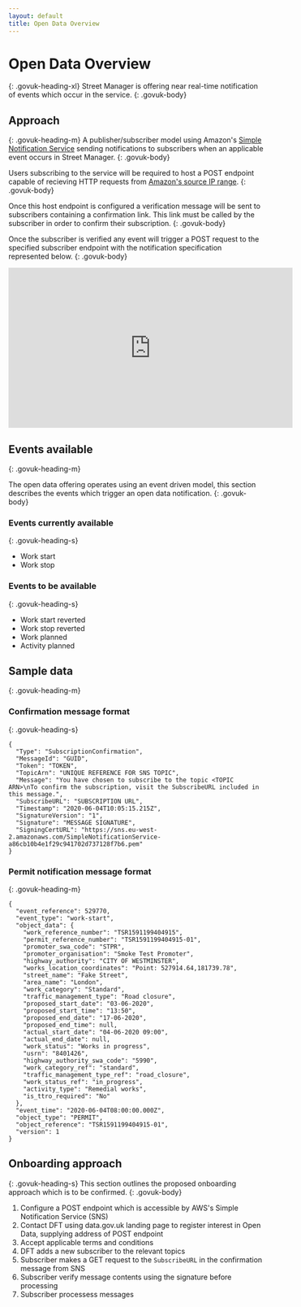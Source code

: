 ```yaml
---
layout: default
title: Open Data Overview
---
```

# Open Data Overview
{: .govuk-heading-xl}
Street Manager is offering near real-time notification of events which occur in the service.
{: .govuk-body}

## Approach
{: .govuk-heading-m}
A publisher/subscriber model using Amazon's [Simple Notification Service](https://aws.amazon.com/sns/?whats-new-cards.sort-by=item.additionalFields.postDateTime&whats-new-cards.sort-order=desc)
sending notifications to subscribers when an applicable event occurs in Street Manager.
{: .govuk-body}

Users subscribing to the service will be required to host a POST endpoint capable of recieving
HTTP requests from [Amazon's source IP range](https://docs.aws.amazon.com/general/latest/gr/aws-ip-ranges.html).
{: .govuk-body}

Once this host endpoint is configured a verification message will be sent to subscribers containing a confirmation link.
This link must be called by the subscriber in order to confirm their subscription.
{: .govuk-body}

Once the subscriber is verified any event will trigger a POST request to the specified subscriber endpoint with the
notification specification represented below.
{: .govuk-body}

<iframe width="560" height="315" src="https://www.youtube.com/embed/5ObhfGEQUu0" frameborder="0" allow="accelerometer; autoplay; encrypted-media; gyroscope; picture-in-picture" allowfullscreen></iframe>

## Events available
{: .govuk-heading-m}

The open data offering operates using an event driven model, this section describes the events which trigger an open
data notification.
{: .govuk-body}

### Events currently available
{: .govuk-heading-s}

<ul class="govuk-list">
  <li>Work start</li>
  <li>Work stop</li>
</ul>

### Events to be available
{: .govuk-heading-s}

<ul class="govuk-list">
  <li>Work start reverted</li>
  <li>Work stop reverted</li>
  <li>Work planned</li>
  <li>Activity planned</li>
</ul>

## Sample data
{: .govuk-heading-m}
### Confirmation message format
{: .govuk-heading-s}
```
{
  "Type": "SubscriptionConfirmation",
  "MessageId": "GUID",
  "Token": "TOKEN",
  "TopicArn": "UNIQUE REFERENCE FOR SNS TOPIC",
  "Message": "You have chosen to subscribe to the topic <TOPIC ARN>\nTo confirm the subscription, visit the SubscribeURL included in this message.",
  "SubscribeURL": "SUBSCRIPTION URL",
  "Timestamp": "2020-06-04T10:05:15.215Z",
  "SignatureVersion": "1",
  "Signature": "MESSAGE SIGNATURE",
  "SigningCertURL": "https://sns.eu-west-2.amazonaws.com/SimpleNotificationService-a86cb10b4e1f29c941702d737128f7b6.pem"
}
```

### Permit notification message format
{: .govuk-heading-m}
```
{
  "event_reference": 529770,
  "event_type": "work-start",
  "object_data": {
    "work_reference_number": "TSR1591199404915",
    "permit_reference_number": "TSR1591199404915-01",
    "promoter_swa_code": "STPR",
    "promoter_organisation": "Smoke Test Promoter",
    "highway_authority": "CITY OF WESTMINSTER",
    "works_location_coordinates": "Point: 527914.64,181739.78",
    "street_name": "Fake Street",
    "area_name": "London",
    "work_category": "Standard",
    "traffic_management_type": "Road closure",
    "proposed_start_date": "03-06-2020",
    "proposed_start_time": "13:50",
    "proposed_end_date": "17-06-2020",
    "proposed_end_time": null,
    "actual_start_date": "04-06-2020 09:00",
    "actual_end_date": null,
    "work_status": "Works in progress",
    "usrn": "8401426",
    "highway_authority_swa_code": "5990",
    "work_category_ref": "standard",
    "traffic_management_type_ref": "road_closure",
    "work_status_ref": "in_progress",
    "activity_type": "Remedial works",
    "is_ttro_required": "No"
  },
  "event_time": "2020-06-04T08:00:00.000Z",
  "object_type": "PERMIT",
  "object_reference": "TSR1591199404915-01",
  "version": 1
}
```

## Onboarding approach
{: .govuk-heading-s}
This section outlines the proposed onboarding approach which is to be confirmed.
{: .govuk-body}

<ol class="govuk-list govuk-list--number">
  <li>Configure a POST endpoint which is accessible by AWS's Simple Notification Service (SNS)</li>
  <li>Contact DFT using data.gov.uk landing page to register interest in Open Data, supplying address of POST endpoint</li>
  <li>Accept applicable terms and conditions</li>
  <li>DFT adds a new subscriber to the relevant topics</li>
  <li>Subscriber makes a GET request to the <code>SubscribeURL</code> in the confirmation message from SNS</li>
  <li>Subscriber verify message contents using the signature before processing</li>
  <li>Subscriber processess messages</li>
</ol>
